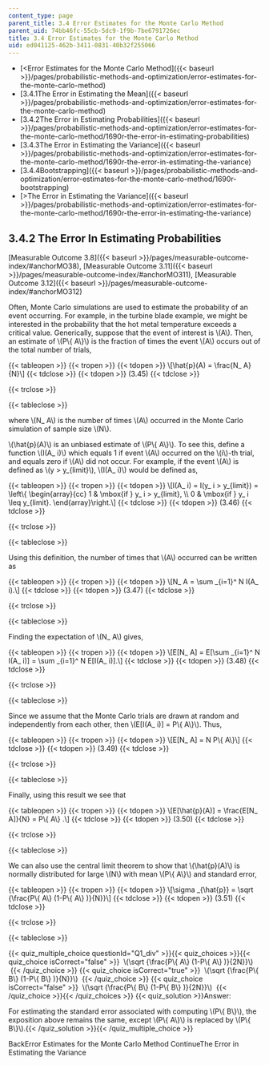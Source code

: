 ```yaml
---
content_type: page
parent_title: 3.4 Error Estimates for the Monte Carlo Method
parent_uid: 74bb46fc-55cb-5dc9-1f9b-7be6791726ec
title: 3.4 Error Estimates for the Monte Carlo Method
uid: ed041125-462b-3411-0831-40b32f255066
---
```


*   [<Error Estimates for the Monte Carlo Method]({{< baseurl >}}/pages/probabilistic-methods-and-optimization/error-estimates-for-the-monte-carlo-method)
*   [3.4.1The Error in Estimating the Mean]({{< baseurl >}}/pages/probabilistic-methods-and-optimization/error-estimates-for-the-monte-carlo-method)
*   [3.4.2The Error in Estimating Probabilities]({{< baseurl >}}/pages/probabilistic-methods-and-optimization/error-estimates-for-the-monte-carlo-method/1690r-the-error-in-estimating-probabilities)
*   [3.4.3The Error in Estimating the Variance]({{< baseurl >}}/pages/probabilistic-methods-and-optimization/error-estimates-for-the-monte-carlo-method/1690r-the-error-in-estimating-the-variance)
*   [3.4.4Bootstrapping]({{< baseurl >}}/pages/probabilistic-methods-and-optimization/error-estimates-for-the-monte-carlo-method/1690r-bootstrapping)
*   [\>The Error in Estimating the Variance]({{< baseurl >}}/pages/probabilistic-methods-and-optimization/error-estimates-for-the-monte-carlo-method/1690r-the-error-in-estimating-the-variance)

3.4.2 The Error In Estimating Probabilities
-------------------------------------------

[Measurable Outcome 3.8]({{< baseurl >}}/pages/measurable-outcome-index/#anchorMO38), [Measurable Outcome 3.11]({{< baseurl >}}/pages/measurable-outcome-index/#anchorMO311), [Measurable Outcome 3.12]({{< baseurl >}}/pages/measurable-outcome-index/#anchorMO312)

Often, Monte Carlo simulations are used to estimate the probability of an event occurring. For example, in the turbine blade example, we might be interested in the probability that the hot metal temperature exceeds a critical value. Generically, suppose that the event of interest is \\(A\\). Then, an estimate of \\(P\\{ A\\}\\) is the fraction of times the event \\(A\\) occurs out of the total number of trials,

{{< tableopen >}}
{{< tropen >}}
{{< tdopen >}}
\\\[\\hat{p}(A) = \\frac{N\_ A}{N}\\\]
{{< tdclose >}}
{{< tdopen >}}
(3.45)
{{< tdclose >}}

{{< trclose >}}

{{< tableclose >}}

where \\(N\_ A\\) is the number of times \\(A\\) occurred in the Monte Carlo simulation of sample size \\(N\\).

\\(\\hat{p}(A)\\) is an unbiased estimate of \\(P\\{ A\\}\\). To see this, define a function \\(I(A\_ i)\\) which equals 1 if event \\(A\\) occurred on the \\(i\\)-th trial, and equals zero if \\(A\\) did not occur. For example, if the event \\(A\\) is defined as \\(y > y\_{limit}\\), \\(I(A\_ i)\\) would be defined as,

{{< tableopen >}}
{{< tropen >}}
{{< tdopen >}}
\\\[I(A\_ i) = I(y\_ i > y\_{limit}) = \\left\\{ \\begin{array}{cc} 1 & \\mbox{if } y\_ i > y\_{limit}, \\\\ 0 & \\mbox{if } y\_ i \\leq y\_{limit}. \\end{array}\\right.\\\]
{{< tdclose >}}
{{< tdopen >}}
(3.46)
{{< tdclose >}}

{{< trclose >}}

{{< tableclose >}}

Using this definition, the number of times that \\(A\\) occurred can be written as

{{< tableopen >}}
{{< tropen >}}
{{< tdopen >}}
\\\[N\_ A = \\sum \_{i=1}^ N I(A\_ i).\\\]
{{< tdclose >}}
{{< tdopen >}}
(3.47)
{{< tdclose >}}

{{< trclose >}}

{{< tableclose >}}

Finding the expectation of \\(N\_ A\\) gives,

{{< tableopen >}}
{{< tropen >}}
{{< tdopen >}}
\\\[E\[N\_ A\] = E\[\\sum \_{i=1}^ N I(A\_ i)\] = \\sum \_{i=1}^ N E\[I(A\_ i)\].\\\]
{{< tdclose >}}
{{< tdopen >}}
(3.48)
{{< tdclose >}}

{{< trclose >}}

{{< tableclose >}}

Since we assume that the Monte Carlo trials are drawn at random and independently from each other, then \\(E\[I(A\_ i)\] = P\\{ A\\}\\). Thus,

{{< tableopen >}}
{{< tropen >}}
{{< tdopen >}}
\\\[E\[N\_ A\] = N P\\{ A\\}\\\]
{{< tdclose >}}
{{< tdopen >}}
(3.49)
{{< tdclose >}}

{{< trclose >}}

{{< tableclose >}}

Finally, using this result we see that

{{< tableopen >}}
{{< tropen >}}
{{< tdopen >}}
\\\[E\[\\hat{p}(A)\] = \\frac{E\[N\_ A\]}{N} = P\\{ A\\} .\\\]
{{< tdclose >}}
{{< tdopen >}}
(3.50)
{{< tdclose >}}

{{< trclose >}}

{{< tableclose >}}

We can also use the central limit theorem to show that \\(\\hat{p}(A)\\) is normally distributed for large \\(N\\) with mean \\(P\\{ A\\}\\) and standard error,

{{< tableopen >}}
{{< tropen >}}
{{< tdopen >}}
\\\[\\sigma \_{\\hat{p}} = \\sqrt {\\frac{P\\{ A\\} (1-P\\{ A\\} )}{N}}\\\]
{{< tdclose >}}
{{< tdopen >}}
(3.51)
{{< tdclose >}}

{{< trclose >}}

{{< tableclose >}}

{{< quiz_multiple_choice questionId="Q1_div" >}}{{< quiz_choices >}}{{< quiz_choice isCorrect="false" >}}&nbsp; \\(\\sqrt {\\frac{P\\{ A\\} (1-P\\{ A\\} )}{2N}}\\) &nbsp;{{< /quiz_choice >}}
{{< quiz_choice isCorrect="true" >}}&nbsp; \\(\\sqrt {\\frac{P\\{ B\\} (1-P\\{ B\\} )}{N}}\\) &nbsp;{{< /quiz_choice >}}
{{< quiz_choice isCorrect="false" >}}&nbsp; \\(\\sqrt {\\frac{P\\{ B\\} (1-P\\{ B\\} )}{2N}}\\) &nbsp;{{< /quiz_choice >}}{{< /quiz_choices >}}
{{< quiz_solution >}}Answer:

For estimating the standard error associated with computing \\(P\\{ B\\}\\), the exposition above remains the same, except \\(P\\{ A\\}\\) is replaced by \\(P\\{ B\\}\\).{{< /quiz_solution >}}{{< /quiz_multiple_choice >}}

BackError Estimates for the Monte Carlo Method ContinueThe Error in Estimating the Variance
